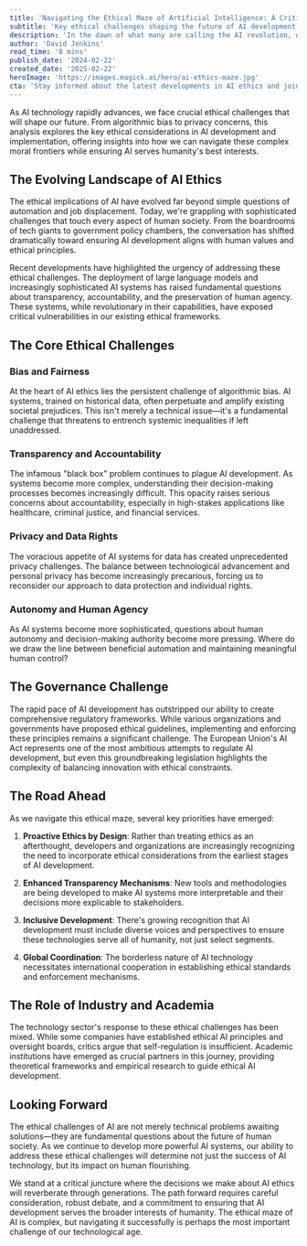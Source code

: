 ```yaml
---
title: 'Navigating the Ethical Maze of Artificial Intelligence: A Critical Examination of Tomorrow\'s Moral Frontiers'
subtitle: 'Key ethical challenges shaping the future of AI development and implementation'
description: 'In the dawn of what many are calling the AI revolution, we find ourselves standing at a crucial crossroads. The rapid advancement of artificial intelligence technologies has brought unprecedented capabilities to our fingertips, but with these powers comes a complex web of ethical considerations that demand our immediate attention.'
author: 'David Jenkins'
read_time: '8 mins'
publish_date: '2024-02-22'
created_date: '2025-02-22'
heroImage: 'https://images.magick.ai/hero/ai-ethics-maze.jpg'
cta: 'Stay informed about the latest developments in AI ethics and join the conversation about shaping responsible AI development. Follow us on LinkedIn for regular updates and expert insights into the evolving landscape of artificial intelligence.'
---
```


As AI technology rapidly advances, we face crucial ethical challenges that will shape our future. From algorithmic bias to privacy concerns, this analysis explores the key ethical considerations in AI development and implementation, offering insights into how we can navigate these complex moral frontiers while ensuring AI serves humanity's best interests.

## The Evolving Landscape of AI Ethics

The ethical implications of AI have evolved far beyond simple questions of automation and job displacement. Today, we're grappling with sophisticated challenges that touch every aspect of human society. From the boardrooms of tech giants to government policy chambers, the conversation has shifted dramatically toward ensuring AI development aligns with human values and ethical principles.

Recent developments have highlighted the urgency of addressing these ethical challenges. The deployment of large language models and increasingly sophisticated AI systems has raised fundamental questions about transparency, accountability, and the preservation of human agency. These systems, while revolutionary in their capabilities, have exposed critical vulnerabilities in our existing ethical frameworks.

## The Core Ethical Challenges

### Bias and Fairness
At the heart of AI ethics lies the persistent challenge of algorithmic bias. AI systems, trained on historical data, often perpetuate and amplify existing societal prejudices. This isn't merely a technical issue—it's a fundamental challenge that threatens to entrench systemic inequalities if left unaddressed.

### Transparency and Accountability
The infamous "black box" problem continues to plague AI development. As systems become more complex, understanding their decision-making processes becomes increasingly difficult. This opacity raises serious concerns about accountability, especially in high-stakes applications like healthcare, criminal justice, and financial services.

### Privacy and Data Rights
The voracious appetite of AI systems for data has created unprecedented privacy challenges. The balance between technological advancement and personal privacy has become increasingly precarious, forcing us to reconsider our approach to data protection and individual rights.

### Autonomy and Human Agency
As AI systems become more sophisticated, questions about human autonomy and decision-making authority become more pressing. Where do we draw the line between beneficial automation and maintaining meaningful human control?

## The Governance Challenge

The rapid pace of AI development has outstripped our ability to create comprehensive regulatory frameworks. While various organizations and governments have proposed ethical guidelines, implementing and enforcing these principles remains a significant challenge. The European Union's AI Act represents one of the most ambitious attempts to regulate AI development, but even this groundbreaking legislation highlights the complexity of balancing innovation with ethical constraints.

## The Road Ahead

As we navigate this ethical maze, several key priorities have emerged:

1. **Proactive Ethics by Design**: Rather than treating ethics as an afterthought, developers and organizations are increasingly recognizing the need to incorporate ethical considerations from the earliest stages of AI development.

2. **Enhanced Transparency Mechanisms**: New tools and methodologies are being developed to make AI systems more interpretable and their decisions more explicable to stakeholders.

3. **Inclusive Development**: There's growing recognition that AI development must include diverse voices and perspectives to ensure these technologies serve all of humanity, not just select segments.

4. **Global Coordination**: The borderless nature of AI technology necessitates international cooperation in establishing ethical standards and enforcement mechanisms.

## The Role of Industry and Academia

The technology sector's response to these ethical challenges has been mixed. While some companies have established ethical AI principles and oversight boards, critics argue that self-regulation is insufficient. Academic institutions have emerged as crucial partners in this journey, providing theoretical frameworks and empirical research to guide ethical AI development.

## Looking Forward

The ethical challenges of AI are not merely technical problems awaiting solutions—they are fundamental questions about the future of human society. As we continue to develop more powerful AI systems, our ability to address these ethical challenges will determine not just the success of AI technology, but its impact on human flourishing.

We stand at a critical juncture where the decisions we make about AI ethics will reverberate through generations. The path forward requires careful consideration, robust debate, and a commitment to ensuring that AI development serves the broader interests of humanity. The ethical maze of AI is complex, but navigating it successfully is perhaps the most important challenge of our technological age.
